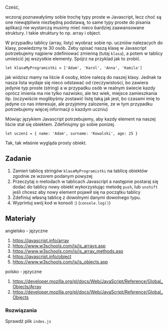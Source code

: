Cześć,



wczoraj poznawałyśmy sobie trochę typy proste w Javascript, lecz choć są one niewątpliwie niezbędną podstawą, to same typy proste do pisania aplikacji nie wystarczą musimy mieć nieco bardziej zaawansowane struktury. I takie struktury to 
np. array i object. 

W przypadku tablicy (array, listy) wyobraz sobie np. uczniów nalezacych do klasy, powiedzmy te 30 osób. 
Zeby opisać naszą klasę w Javascript potrzebujemy najpierw zdefiniować zmienną (tutaj `klasa`), a potem w tablicy umieścić jej wszystkie elementy. Spójrz na przyklad jak to zrobić. 

`let klasaMyProgramistki = ['Adam', 'Karol', 'Anna', 'Kamila']`

jak widzisz mamy na liście 4 osoby, które nalezą do naszej klasy. Jednak ta nasza lista wydaje się nieco odstawać od rzeczywistości, bo zawiera jedynie typ proste (string)
a w przypadku osób w realnym świecie kazdy oprócz imienia ma nie tylko nazwisko, ale tez wiek, miejsce zamieszkania itp. (oczywiście moglibyśmy zostawić listę taką jak jest, bo czasami imię to jedyne co nas interesuje, ale przyjmimy zalozenie, ze w tym przypadku potrzebujemy więcej informacji o kazdym uczniu) 

Mówiąc językiem Javascript potrzebujemy, aby kazdy element na naszej liście stał się obiektem. Zdefiniujmy go sobie 
ponizej. 

`let uczen1 = { name: 'Adam', surname: 'Kowalski', age: 25 }`

Tak, tak właśnie wygląda prosty obiekt. 

## Zadanie

1. Zamień tablicę stringów `klasaMyProgramistki` na tablicę obiektów zgodnie ze wzorem podanym powyzej
2. Przeczytaj o metodach w tablicach Javascript a następnie postaraj się dodać do tablicy nowy obiekt wykorzystując metodę `push`, lub `unshift` jeśli chcesz 
aby nowy element pojawił się na początku tablicy
3. Zdefiniuj własną tablicę z dowolnymi danymi dowolnego typu. 
4. Wyprintuj swój kod w konsoli :) (`console.log()`)

## Materiały

angielsko - języczne 

1. https://javascript.info/array 
2. https://www.w3schools.com/js/js_arrays.asp
3. https://www.w3schools.com/js/js_array_methods.asp
4. https://javascript.info/object
5. https://www.w3schools.com/js/js_objects.asp

polsko - języczne

1. https://developer.mozilla.org/pl/docs/Web/JavaScript/Reference/Global_Objects/Array
2. https://developer.mozilla.org/pl/docs/Web/JavaScript/Reference/Global_Objects

### Rozwiązania

Sprawdź plik `index.js`